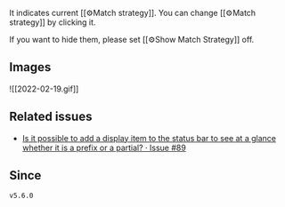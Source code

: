 It indicates current [[⚙️Match strategy]]. You can change [[⚙️Match strategy]] by clicking it.

If you want to hide them, please set [[⚙️Show Match Strategy]] off.

## Images
![[2022-02-19.gif]]

## Related issues

- [Is it possible to add a display item to the status bar to see at a glance whether it is a prefix or a partial? · Issue \#89](https://github.com/tadashi-aikawa/obsidian-various-complements-plugin/issues/89)

## Since

`v5.6.0`